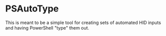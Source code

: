 # PSAutoType
This is meant to be a simple tool for creating sets of automated HID inputs and having PowerShell "type" them out. 

